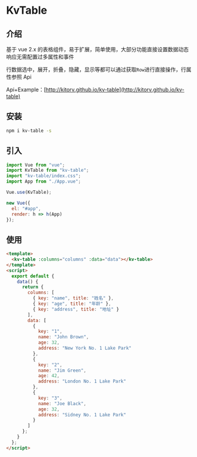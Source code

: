 # KvTable

## 介绍

基于 vue 2.x 的表格组件，易于扩展，简单使用，大部分功能直接设置数据动态响应无需配置过多属性和事件

行数据选中，展开，折叠，隐藏，显示等都可以通过获取`Row`进行直接操作，行属性参照 Api

Api+Example：[http://kitorv.github.io/kv-table](http://kitorv.github.io/kv-table)

## 安装

```bash
npm i kv-table -s
```

## 引入

```javascript
import Vue from "vue";
import KvTable from "kv-table";
import "kv-table/index.css";
import App from "./App.vue";

Vue.use(KvTable);

new Vue({
  el: "#app",
  render: h => h(App)
});
```

## 使用

```html
<template>
  <kv-table :columns="columns" :data="data"></kv-table>
</template>
<script>
  export default {
    data() {
      return {
        columns: [
          { key: "name", title: "姓名" },
          { key: "age", title: "年龄" },
          { key: "address", title: "地址" }
        ],
        data: [
          {
            key: "1",
            name: "John Brown",
            age: 32,
            address: "New York No. 1 Lake Park"
          },
          {
            key: "2",
            name: "Jim Green",
            age: 42,
            address: "London No. 1 Lake Park"
          },
          {
            key: "3",
            name: "Joe Black",
            age: 32,
            address: "Sidney No. 1 Lake Park"
          }
        ]
      };
    }
  };
</script>
```
